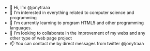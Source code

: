 - 👋 Hi, I’m @jonytraaa
- 👀 I'm interested in everything related to computer science and programming 
- 🌱 I'm currently learning to program HTML5 and other programming languages.
- 💞️ I'm looking to collaborate in the improvement of my webs and any other type of web page project
- 📫 You can contact me by direct messages from twitter @jonytraaa

<!---
jonytraaa/jonytraaa is a ✨ special ✨ repository because its `README.md` (this file) appears on your GitHub profile.
You can click the Preview link to take a look at your changes.
--->
